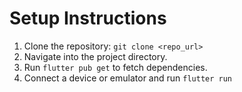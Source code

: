 # Setup Instructions
1. Clone the repository: `git clone <repo_url>`
2. Navigate into the project directory.
3. Run `flutter pub get` to fetch dependencies.
4. Connect a device or emulator and run `flutter run`
